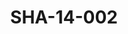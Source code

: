 ---
pid: SHA-14-002
title: SHA-14-002
language: en
collection: Sharhabil Ahmed
original_label: 
rights: Sharhabil Ahmed
location_of_original: Sharhabil Ahmed
photographer_or_studio: 
scanned_from: photograph 8.9 by 13.9
_date: '1965'
location: Tunisia
description: Hassan Saroji
additional_notes: 
permission_display: 'yes'
on_server: 'no'
on_website: 'no'
permalink: /archive/en/sha-14-002.html
layout: photo-page
---